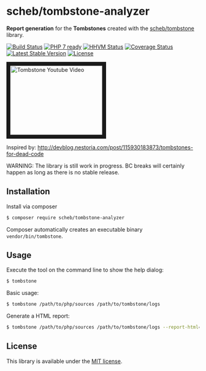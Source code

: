 scheb/tombstone-analyzer
========================

**Report generation** for the **Tombstones** created with the [scheb/tombstone](https://github.com/scheb/tombstone) library.

[![Build Status](https://travis-ci.org/scheb/tombstone-analyzer.svg?branch=master)](https://travis-ci.org/scheb/tombstone-analyzer)
[![PHP 7 ready](http://php7ready.timesplinter.ch/scheb/tombstone-analyzer/badge.svg)](https://travis-ci.org/scheb/tombstone-analyzer)
[![HHVM Status](http://hhvm.h4cc.de/badge/scheb/tombstone-analyzer.svg)](http://hhvm.h4cc.de/package/scheb/tombstone-analyzer)
[![Coverage Status](https://coveralls.io/repos/scheb/tombstone-analyzer/badge.svg?branch=master&service=github)](https://coveralls.io/github/scheb/tombstone-analyzer?branch=master)
[![Latest Stable Version](https://poser.pugx.org/scheb/tombstone-analyzer/v/stable.svg)](https://packagist.org/packages/scheb/tombstone-analyzer)
[![License](https://poser.pugx.org/scheb/tombstone-analyzer/license.svg)](https://packagist.org/packages/scheb/tombstone-analyzer)

<a href="http://www.youtube.com/watch?feature=player_embedded&v=29UXzfQWOhQ" target="_blank"><img src="http://img.youtube.com/vi/29UXzfQWOhQ/0.jpg" alt="Tombstone Youtube Video" width="240" height="180" border="10" /></a>

Inspired by: http://devblog.nestoria.com/post/115930183873/tombstones-for-dead-code

WARNING: The library is still work in progress. BC breaks will certainly happen as long as there is no stable release.


Installation
------------

Install via composer

```bash
$ composer require scheb/tombstone-analyzer
```

Composer automatically creates an executable binary `vendor/bin/tombstone`.

Usage
-----

Execute the tool on the command line to show the help dialog:

```bash
$ tombstone
```

Basic usage:

```bash
$ tombstone /path/to/php/sources /path/to/tombstone/logs
```

Generate a HTML report:

```bash
$ tombstone /path/to/php/sources /path/to/tombstone/logs --report-html=/report/target/directory
```

License
-------
This library is available under the [MIT license](LICENSE).
